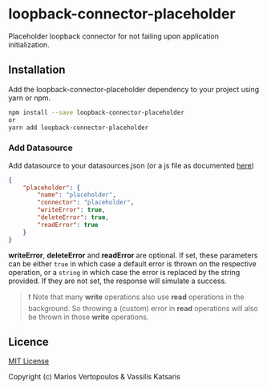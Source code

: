# loopback-connector-placeholder

Placeholder loopback connector for not failing upon application initialization.

## Installation

Add the loopback-connector-placeholder dependency to your project using yarn or npm.

```bash
npm install --save loopback-connector-placeholder
or
yarn add loopback-connector-placeholder
```

### Add Datasource

Add datasource to your datasources.json (or a js file as documented [here](https://loopback.io/doc/en/lb3/Environment-specific-configuration.html#data-source-configuration))

```json
{
    "placeholder": {
        "name": "placeholder",
        "connector": "placeholder",
        "writeError": true,
        "deleteError": true,
        "readError": true
    }
}
```

**writeError**, **deleteError** and **readError** are optional. If set, these parameters can be either ``true`` in which case a default error is thrown on the respective operation, or a ``string`` in which case the error is replaced by the string provided. If they are not set, the response will simulate a success.

> :exclamation: Note that many **write** operations also use **read** operations in the background. So throwing a (custom) error in **read** operations will also be thrown in those **write** operations.

## Licence

[MIT License](./LICENSE)

Copyright (c) Marios Vertopoulos & Vassilis Katsaris